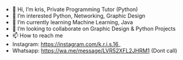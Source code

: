 - 👋 Hi, I’m kris, Private Programming Tutor (Python)
- 👀 I’m interested Python, Networking, Graphic Design
- 🌱 I’m currently learning Machine Learning, Java
- 💞️ I’m looking to collaborate on Graphic Design & Python Projects
- 📫 How to reach me 
- Instagram: https://instagram.com/k.r.i.s.16_
- Whatsapp: https://wa.me/message/LVR52XFL2JHRM1 (Dont call)

<!---
krisanjay16/krisanjay16 is a ✨ special ✨ repository because its `README.md` (this file) appears on your GitHub profile.
You can click the Preview link to take a look at your changes.
--->
